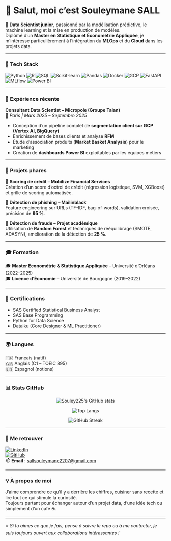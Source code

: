 # 👋 Salut, moi c’est **Souleymane SALL**

🎯 **Data Scientist junior**, passionné par la modélisation prédictive, le machine learning et la mise en production de modèles.  
Diplômé d’un **Master en Statistique et Économétrie Appliquée**, je m’intéresse particulièrement à l’intégration du **MLOps** et du **Cloud** dans les projets data.

---

### 🧰 Tech Stack

![Python](https://img.shields.io/badge/Python-3670A0?style=for-the-badge&logo=python&logoColor=ffdd54)
![R](https://img.shields.io/badge/R-276DC3?style=for-the-badge&logo=r&logoColor=white)
![SQL](https://img.shields.io/badge/SQL-005C84?style=for-the-badge&logo=postgresql&logoColor=white)
![Scikit-learn](https://img.shields.io/badge/Scikit--learn-F7931E?style=for-the-badge&logo=scikit-learn&logoColor=white)
![Pandas](https://img.shields.io/badge/Pandas-150458?style=for-the-badge&logo=pandas&logoColor=white)
![Docker](https://img.shields.io/badge/Docker-0db7ed?style=for-the-badge&logo=docker&logoColor=white)
![GCP](https://img.shields.io/badge/Google_Cloud-4285F4?style=for-the-badge&logo=googlecloud&logoColor=white)
![FastAPI](https://img.shields.io/badge/FastAPI-009688?style=for-the-badge&logo=fastapi&logoColor=white)
![MLflow](https://img.shields.io/badge/MLflow-0194E2?style=for-the-badge&logo=mlflow&logoColor=white)
![Power BI](https://img.shields.io/badge/Power%20BI-F2C811?style=for-the-badge&logo=powerbi&logoColor=black)

---

### 💼 Expérience récente

**Consultant Data Scientist – Micropole (Groupe Talan)**  
📍 *Paris | Mars 2025 – Septembre 2025*  
- Conception d’un pipeline complet de **segmentation client sur GCP (Vertex AI, BigQuery)**  
- Enrichissement de bases clients et analyse **RFM**  
- Étude d’association produits (**Market Basket Analysis**) pour le marketing  
- Création de **dashboards Power BI** exploitables par les équipes métiers  

---

### 🧠 Projets phares

🔹 **Scoring de crédit – Mobilize Financial Services**  
Création d’un score d’octroi de crédit (régression logistique, SVM, XGBoost) et grille de scoring automatisée.  

🔹 **Détection de phishing – Mailinblack**  
Feature engineering sur URLs (TF-IDF, bag-of-words), validation croisée, précision de **95 %**.  

🔹 **Détection de fraude – Projet académique**  
Utilisation de **Random Forest** et techniques de rééquilibrage (SMOTE, ADASYN), amélioration de la détection de **25 %**.

---

### 🎓 Formation

🎓 **Master Économétrie & Statistique Appliquée** – Université d’Orléans (2022–2025)  
🎓 **Licence d’Économie** – Université de Bourgogne (2019–2022)  

---

### 🏅 Certifications

- SAS Certified Statistical Business Analyst  
- SAS Base Programming  
- Python for Data Science  
- Dataiku (Core Designer & ML Practitioner)

---

### 🌍 Langues

🇫🇷 Français (natif)  
🇬🇧 Anglais (C1 – TOEIC 895)  
🇪🇸 Espagnol (notions)

---

### 📊 Stats GitHub

<div align="center">

![Souley225's GitHub stats](https://github-readme-stats.vercel.app/api?username=Souley225&show_icons=true&theme=tokyonight&hide_border=true&count_private=true)

![Top Langs](https://github-readme-stats.vercel.app/api/top-langs/?username=Souley225&layout=compact&theme=tokyonight&hide_border=true)

![GitHub Streak](https://github-readme-streak-stats.herokuapp.com/?user=Souley225&theme=tokyonight&hide_border=true)

</div>

---

### 🔗 Me retrouver

[![LinkedIn](https://img.shields.io/badge/LinkedIn-0A66C2?style=for-the-badge&logo=linkedin&logoColor=white)](https://www.linkedin.com/in/souleymanes-sall)  
[![GitHub](https://img.shields.io/badge/GitHub-100000?style=for-the-badge&logo=github&logoColor=white)](https://github.com/Souley225)  
📫 **Email** : [sallsouleymane2207@gmail.com](mailto:sallsouleymane2207@gmail.com)

---

### 💡 À propos de moi

J’aime comprendre ce qu’il y a derrière les chiffres, cuisiner sans recette et lire tout ce qui stimule la curiosité.  
Toujours partant pour échanger autour d’un projet data, d’une idée tech ou simplement d’un café ☕.

---

⭐ *Si tu aimes ce que je fais, pense à suivre le repo ou à me contacter, je suis toujours ouvert aux collaborations intéressantes !*
